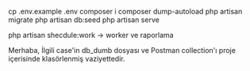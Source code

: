 cp .env.example .env
composer i 
composer dump-autoload
php artisan migrate
php artisan db:seed
php artisan serve

php artisan shecdule:work -> worker ve raporlama



Merhaba, İlgili case'in db_dumb dosyası ve Postman collection'ı proje içerisinde klasörlenmiş vaziyettedir. 


